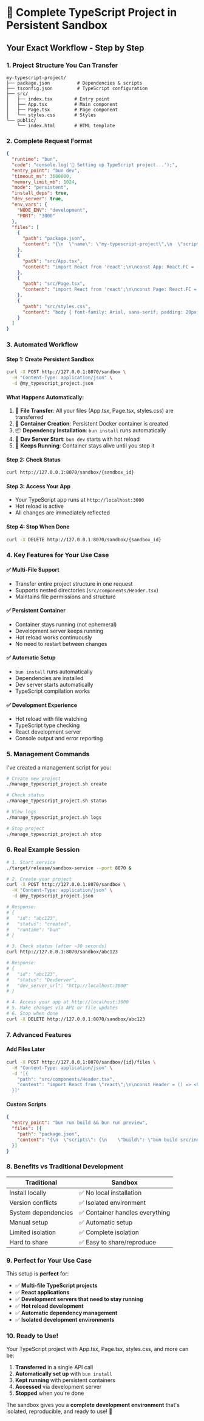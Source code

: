# 🚀 Complete TypeScript Project in Persistent Sandbox

## **Your Exact Workflow - Step by Step**

### **1. Project Structure You Can Transfer**
```
my-typescript-project/
├── package.json          # Dependencies & scripts
├── tsconfig.json         # TypeScript configuration
├── src/
│   ├── index.tsx        # Entry point
│   ├── App.tsx          # Main component
│   ├── Page.tsx         # Page component
│   └── styles.css       # Styles
└── public/
    └── index.html       # HTML template
```

### **2. Complete Request Format**
```json
{
  "runtime": "bun",
  "code": "console.log('🚀 Setting up TypeScript project...');",
  "entry_point": "bun dev",
  "timeout_ms": 3600000,
  "memory_limit_mb": 1024,
  "mode": "persistent",
  "install_deps": true,
  "dev_server": true,
  "env_vars": {
    "NODE_ENV": "development",
    "PORT": "3000"
  },
  "files": [
    {
      "path": "package.json",
      "content": "{\n  \"name\": \"my-typescript-project\",\n  \"scripts\": {\n    \"dev\": \"bun run --hot src/index.tsx\",\n    \"build\": \"bun build src/index.tsx --outdir=dist\"\n  },\n  \"dependencies\": {\n    \"react\": \"^18.2.0\",\n    \"react-dom\": \"^18.2.0\"\n  },\n  \"devDependencies\": {\n    \"@types/react\": \"^18.2.0\",\n    \"typescript\": \"^5.0.0\"\n  }\n}"
    },
    {
      "path": "src/App.tsx",
      "content": "import React from 'react';\n\nconst App: React.FC = () => {\n  return (\n    <div>\n      <h1>Hello TypeScript!</h1>\n      <p>Your project is running!</p>\n    </div>\n  );\n};\n\nexport default App;"
    },
    {
      "path": "src/Page.tsx",
      "content": "import React from 'react';\n\nconst Page: React.FC = () => {\n  return <div>This is your page component!</div>;\n};\n\nexport default Page;"
    },
    {
      "path": "src/styles.css",
      "content": "body { font-family: Arial, sans-serif; padding: 20px; }\nh1 { color: #333; }"
    }
  ]
}
```

### **3. Automated Workflow**

#### **Step 1: Create Persistent Sandbox**
```bash
curl -X POST http://127.0.0.1:8070/sandbox \
  -H "Content-Type: application/json" \
  -d @my_typescript_project.json
```

#### **What Happens Automatically:**
1. 📁 **File Transfer**: All your files (App.tsx, Page.tsx, styles.css) are transferred
2. 🐳 **Container Creation**: Persistent Docker container is created
3. 📦 **Dependency Installation**: `bun install` runs automatically
4. 🚀 **Dev Server Start**: `bun dev` starts with hot reload
5. 🔄 **Keeps Running**: Container stays alive until you stop it

#### **Step 2: Check Status**
```bash
curl http://127.0.0.1:8070/sandbox/{sandbox_id}
```

#### **Step 3: Access Your App**
- Your TypeScript app runs at `http://localhost:3000`
- Hot reload is active
- All changes are immediately reflected

#### **Step 4: Stop When Done**
```bash
curl -X DELETE http://127.0.0.1:8070/sandbox/{sandbox_id}
```

### **4. Key Features for Your Use Case**

#### **✅ Multi-File Support**
- Transfer entire project structure in one request
- Supports nested directories (`src/components/Header.tsx`)
- Maintains file permissions and structure

#### **✅ Persistent Container**
- Container stays running (not ephemeral)
- Development server keeps running
- Hot reload works continuously
- No need to restart between changes

#### **✅ Automatic Setup**
- `bun install` runs automatically
- Dependencies are installed
- Dev server starts automatically
- TypeScript compilation works

#### **✅ Development Experience**
- Hot reload with file watching
- TypeScript type checking
- React development server
- Console output and error reporting

### **5. Management Commands**

I've created a management script for you:

```bash
# Create new project
./manage_typescript_project.sh create

# Check status
./manage_typescript_project.sh status

# View logs
./manage_typescript_project.sh logs

# Stop project
./manage_typescript_project.sh stop
```

### **6. Real Example Session**

```bash
# 1. Start service
./target/release/sandbox-service --port 8070 &

# 2. Create your project
curl -X POST http://127.0.0.1:8070/sandbox \
  -H "Content-Type: application/json" \
  -d @my_typescript_project.json

# Response:
# {
#   "id": "abc123",
#   "status": "created",
#   "runtime": "bun"
# }

# 3. Check status (after ~30 seconds)
curl http://127.0.0.1:8070/sandbox/abc123

# Response:
# {
#   "id": "abc123", 
#   "status": "DevServer",
#   "dev_server_url": "http://localhost:3000"
# }

# 4. Access your app at http://localhost:3000
# 5. Make changes via API or file updates
# 6. Stop when done
curl -X DELETE http://127.0.0.1:8070/sandbox/abc123
```

### **7. Advanced Features**

#### **Add Files Later**
```bash
curl -X POST http://127.0.0.1:8070/sandbox/{id}/files \
  -H "Content-Type: application/json" \
  -d '[{
    "path": "src/components/Header.tsx",
    "content": "import React from \"react\";\n\nconst Header = () => <header>My Header</header>;\n\nexport default Header;"
  }]'
```

#### **Custom Scripts**
```json
{
  "entry_point": "bun run build && bun run preview",
  "files": [{
    "path": "package.json",
    "content": "{\n  \"scripts\": {\n    \"build\": \"bun build src/index.tsx --outdir=dist\",\n    \"preview\": \"bun run dist/index.js\"\n  }\n}"
  }]
}
```

### **8. Benefits vs Traditional Development**

| Traditional | Sandbox |
|-------------|---------|
| Install locally | ✅ No local installation |
| Version conflicts | ✅ Isolated environment |
| System dependencies | ✅ Container handles everything |
| Manual setup | ✅ Automatic setup |
| Limited isolation | ✅ Complete isolation |
| Hard to share | ✅ Easy to share/reproduce |

### **9. Perfect for Your Use Case**

This setup is **perfect** for:
- ✅ **Multi-file TypeScript projects** 
- ✅ **React applications**
- ✅ **Development servers that need to stay running**
- ✅ **Hot reload development**
- ✅ **Automatic dependency management**
- ✅ **Isolated development environments**

### **10. Ready to Use!**

Your TypeScript project with App.tsx, Page.tsx, styles.css, and more can be:
1. **Transferred** in a single API call
2. **Automatically set up** with `bun install`
3. **Kept running** with persistent containers
4. **Accessed** via development server
5. **Stopped** when you're done

The sandbox gives you a **complete development environment** that's isolated, reproducible, and ready to use! 🚀